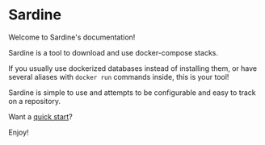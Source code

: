 # Sardine

Welcome to Sardine's documentation!

Sardine is a tool to download and use docker-compose stacks.

If you usually use dockerized databases instead of installing them, 
or have several aliases with `docker run` commands inside, this is your tool!

Sardine is simple to use and attempts to be configurable and easy to track on a repository.

Want a [quick start](quickstart.md)?

Enjoy!